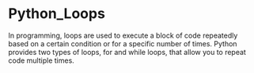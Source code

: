 # Python_Loops
In programming, loops are used to execute a block of code repeatedly based on a certain condition or for a specific number of times. Python provides two types of loops, for and while loops, that allow you to repeat code multiple times.
